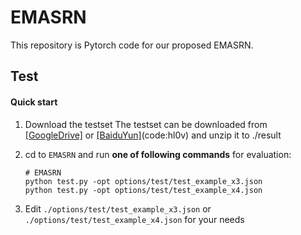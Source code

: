 # EMASRN
This repository is Pytorch code for our proposed EMASRN.

## Test

#### Quick start
1. Download the testset
The testset can be downloaded from  [[GoogleDrive]](https://drive.google.com/file/d/1ZrKNLDQT5wu1AjOkSV-B9dLcp2aIO_cE/view?usp=sharing) or [[BaiduYun]](https://pan.baidu.com/s/18NsZHMbhSu14GxAw9jMgIw)(code:hl0v) and unzip it to ./result

2. cd to `EMASRN` and run **one of following commands** for evaluation:

   ```shell
   # EMASRN
   python test.py -opt options/test/test_example_x3.json
   python test.py -opt options/test/test_example_x4.json
   
3. Edit `./options/test/test_example_x3.json` or `./options/test/test_example_x4.json` for your needs
